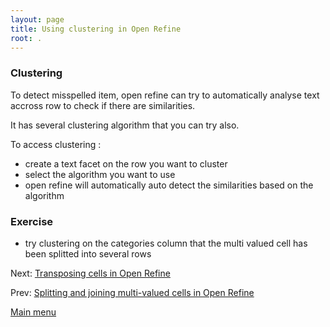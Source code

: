 ```yaml
---
layout: page
title: Using clustering in Open Refine
root: .
---
```


### Clustering

To detect misspelled item, open refine can try to automatically analyse text accross row to check if there are similarities.

It has several clustering algorithm that you can try also.

To access clustering : 
- create a text facet on the row you want to cluster
- select the algorithm you want to use
- open refine will automatically auto detect the similarities based on the algorithm

### Exercise

- try clustering on the categories column that the multi valued cell has been splitted into several rows

Next: [Transposing cells in Open Refine](open-refine-09-transpose.html)

Prev: [Splitting and joining multi-valued cells in Open Refine](open-refine-07-split.html)


[Main menu](index.html)
